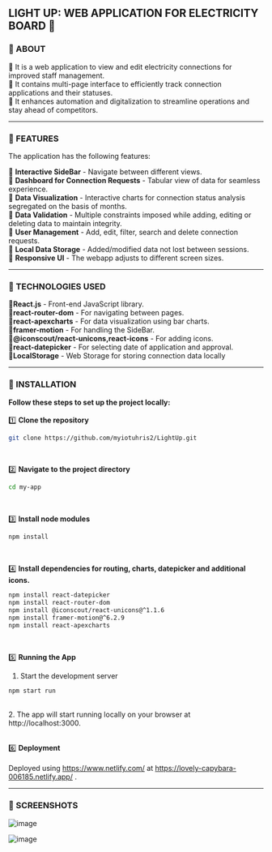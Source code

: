 ## **LIGHT UP**:  WEB APPLICATION FOR ELECTRICITY BOARD :high_brightness:

### :bookmark: ABOUT 

:pushpin: It is a web application to view and edit electricity connections for improved staff management. <br/>
:pushpin: It contains multi-page interface to efficiently track connection applications  and their statuses. <br/>
:pushpin: It enhances automation  and digitalization to streamline operations and stay ahead of competitors. <br/>

<hr/>

### :bookmark: FEATURES

The application has the following features: 

:dart: **Interactive SideBar** - Navigate between different views. <br/>
:dart: **Dashboard for Connection Requests**  - Tabular view of data for seamless experience. <br/>
:dart: **Data Visualization** - Interactive charts for connection status analysis segregated on the basis of months. <br/>
:dart: **Data Validation** - Multiple constraints imposed while adding, editing or deleting data to maintain integrity. <br/>
:dart: **User Management** - Add, edit, filter, search and delete connection requests. <br/>
:dart: **Local Data Storage** - Added/modified data not lost between sessions. <br/>
:dart: **Responsive UI** -  The webapp adjusts to different screen sizes. <br/>

<hr/>

### :bookmark:  TECHNOLOGIES USED

:dart:**React.js** - Front-end JavaScript library. <br/>
:dart:**react-router-dom** -  For navigating between pages. <br/>
:dart:**react-apexcharts** -  For data visualization using bar charts. <br/>
:dart:**framer-motion** -  For handling the SideBar.  <br/>
:dart:**@iconscout/react-unicons,react-icons** -  For adding icons.  <br/>
:dart:**react-datepicker** -  For selecting date of application and approval. <br/>
:dart:**LocalStorage** -  Web Storage for storing connection data locally <br/>

<hr/>

### :bookmark: INSTALLATION

**Follow these steps to set up the project locally:**
<br/><br/>
:one:  **Clone the repository**
```bash
git clone https://github.com/myiotuhris2/LightUp.git
```
<br/>

:two:  **Navigate to the project directory**
```bash
cd my-app
```
<br/>

:three:  **Install node modules**
```bash
npm install
```
<br/>

:four:  **Install dependencies for routing, charts, datepicker and additional icons.**
```bash
npm install react-datepicker
npm install react-router-dom
npm install @iconscout/react-unicons@^1.1.6
npm install framer-motion@^6.2.9
npm install react-apexcharts
```
<br/>

:five:  **Running the App** <br/>
  1. Start the development server
  ```bash
  npm start run
  ```
  <br/>
    2. The app will start running locally on your browser at  http://localhost:3000.
  <br/><br/>
   
:six:  **Deployment** <br/><br/>
Deployed using https://www.netlify.com/ at https://lovely-capybara-006185.netlify.app/ .

<hr/>

### :bookmark: SCREENSHOTS

![image](https://github.com/user-attachments/assets/319c5f9b-d413-4249-81b7-54f7b22361ad)

![image](https://github.com/user-attachments/assets/cee8d9e2-bd8b-4bf5-83e0-01d26e7868ee)
